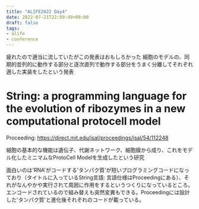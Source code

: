 ```yaml
---
title: "ALIFE2022 Day4"
date: 2022-07-21T22:59:49+09:00
draft: false
tags:
- alife
- conference
---
```


疲れたので適当に流していたがこの発表はおもしろかった
細胞のモデルの、同期的並列的に動作する部分と逐次直列で動作する部分をうまく分離してそれぞれ適した実装をしたという発表　

# String: a programming language for the evolution of ribozymes in a new computational protocell model

Proceeding: https://direct.mit.edu/isal/proceedings/isal/54/112248

細胞の基本的な機能は遺伝子、代謝ネットワーク、細胞膜から成り、これをモデル化したミニマムなProtoCell Modelを生成したという研究

面白いのは'RNA'がコードする'タンパク質'が短いプログラミングコードになっており（タイトルに入っているString言語: 言語仕様はProceedingにある）、それがなんやかや実行されて周囲に作用をするというつくりになっているところ。
エンコードされているので組み替えも突然変異もできる。Proceedingには設計した'タンパク質'と進化後それぞれのコードが載っている。
